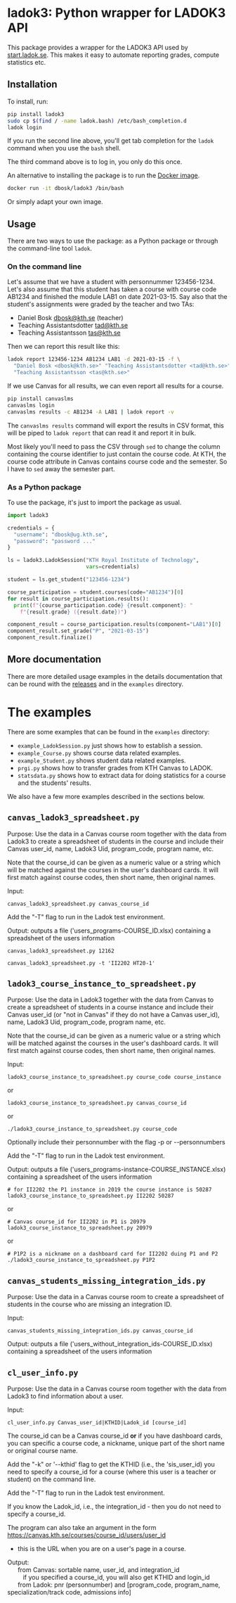# ladok3: Python wrapper for LADOK3 API

This package provides a wrapper for the LADOK3 API used by 
[start.ladok.se][ladok]. This makes it easy to automate reporting grades, 
compute statistics etc.

## Installation

To install, run:
```bash
pip install ladok3
sudo cp $(find / -name ladok.bash) /etc/bash_completion.d
ladok login
```
If you run the second line above, you'll get tab completion for the `ladok` 
command when you use the `bash` shell.

The third command above is to log in, you only do this once.

An alternative to installing the package is to run the [Docker image][docker].
```bash
docker run -it dbosk/ladok3 /bin/bash
```
Or simply adapt your own image.

## Usage

There are two ways to use the package: as a Python package or through the 
command-line tool `ladok`.

### On the command line

Let's assume that we have a student with personnummer 123456-1234.
Let's also assume that this student has taken a course with course code AB1234 
and finished the module LAB1 on date 2021-03-15.
Say also that the student's assignments were graded by the teacher and two TAs:

  - Daniel Bosk <dbosk@kth.se> (teacher)
  - Teaching Assistantsdotter <tad@kth.se>
  - Teaching Assistantsson <tas@kth.se>

Then we can report this result like this:
```bash
ladok report 123456-1234 AB1234 LAB1 -d 2021-03-15 -f \
  "Daniel Bosk <dbosk@kth.se>" "Teaching Assistantsdotter <tad@kth.se>" \
  "Teaching Assistantsson <tas@kth.se>"
```

If we use Canvas for all results, we can even report all results for a 
course.
```bash
pip install canvaslms
canvaslms login
canvaslms results -c AB1234 -A LAB1 | ladok report -v
```
The `canvaslms results` command will export the results in CSV format, this 
will be piped to `ladok report` that can read it and report it in bulk.

Most likely you'll need to pass the CSV through `sed` to change the column 
containing the course identifier to just contain the course code. At KTH, the 
course code attribute in Canvas contains course code and the semester. So I 
have to `sed` away the semester part.

### As a Python package

To use the package, it's just to import the package as usual.
```python
import ladok3

credentials = {
  "username": "dbosk@ug.kth.se",
  "password": "password ..."
}

ls = ladok3.LadokSession("KTH Royal Institute of Technology",
                         vars=credentials)

student = ls.get_student("123456-1234")

course_participation = student.courses(code="AB1234")[0]
for result in course_participation.results():
  print(f"{course_participation.code} {result.component}: "
    f"{result.grade} ({result.date})")

component_result = course_participation.results(component="LAB1")[0]
component_result.set_grade("P", "2021-03-15")
component_result.finalize()
```

## More documentation

There are more detailed usage examples in the details documentation that can be 
round with the [releases][releases] and in the `examples` directory.

[ladok]: https://start.ladok.se
[docker]: https://hub.docker.com/repository/docker/dbosk/ladok3
[releases]: https://github.com/dbosk/ladok3/releases


# The examples

There are some examples that can be found in the `examples` directory:

  - `example_LadokSession.py` just shows how to establish a session.
  - `example_Course.py` shows course data related examples.
  - `example_Student.py` shows student data related examples.
  - `prgi.py` shows how to transfer grades from KTH Canvas to LADOK.
  - `statsdata.py` shows how to extract data for doing statistics for a course 
    and the students' results.

We also have a few more examples described in the sections below.

## `canvas_ladok3_spreadsheet.py`

Purpose: Use the data in a Canvas course room together with the data from Ladok3 to create a spreadsheet of students in the course
and include their Canvas user_id, name, Ladok3 Uid, program_code, program name, etc.

Note that the course_id can be given as a numeric value or a string which will be matched against the courses in the user's dashboard cards. It will first match against course codes, then short name, then original names.

Input: 
```
canvas_ladok3_spreadsheet.py canvas_course_id
```
Add the "-T" flag to run in the Ladok test environment.

Output: outputs a file ('users_programs-COURSE_ID.xlsx) containing a spreadsheet of the users information

```
canvas_ladok3_spreadsheet.py 12162

canvas_ladok3_spreadsheet.py -t 'II2202 HT20-1'
```


## `ladok3_course_instance_to_spreadsheet.py`

Purpose: Use the data in Ladok3 together with the data from Canvas to create a spreadsheet of students in a course
instance and include their Canvas user_id (or "not in Canvas" if they do not have a Canvas user_id), name, Ladok3 Uid, program_code, program name, etc.

Note that the course_id can be given as a numeric value or a string which will be matched against the courses in the user's dashboard cards. It will first match against course codes, then short name, then original names.

Input: 
```
ladok3_course_instance_to_spreadsheet.py course_code course_instance
```
or
```
ladok3_course_instance_to_spreadsheet.py canvas_course_id
```
or
```
./ladok3_course_instance_to_spreadsheet.py course_code
```

Optionally include their personnumber with the flag -p or --personnumbers 

Add the "-T" flag to run in the Ladok test environment.

Output: outputs a file ('users_programs-instance-COURSE_INSTANCE.xlsx) containing a spreadsheet of the users information

```
# for II2202 the P1 instance in 2019 the course instance is 50287
ladok3_course_instance_to_spreadsheet.py II2202 50287
```
or
```
# Canvas course_id for II2202 in P1 is 20979
ladok3_course_instance_to_spreadsheet.py 20979
```
or
```
# P1P2 is a nickname on a dashboard card for II2202 duing P1 and P2
./ladok3_course_instance_to_spreadsheet.py P1P2
```


## `canvas_students_missing_integration_ids.py`

Purpose: Use the data in a Canvas course room to create a spreadsheet of students in the course who are missing an integration ID.

Input: 
```
canvas_students_missing_integration_ids.py canvas_course_id
```
Output: outputs a file ('users_without_integration_ids-COURSE_ID.xlsx) containing a spreadsheet of the users information


## `cl_user_info.py`

Purpose: Use the data in a Canvas course room together with the data from Ladok3 to find information about a user.

Input: 
```
cl_user_info.py Canvas_user_id|KTHID|Ladok_id [course_id]
```
The course_id can be a Canvas course_id **or** if you have dashboard cards, you can specific a course code, a nickname, unique part of the short name or original course name.

Add the "-k" or '--kthid' flag to get the KTHID (i.e., the 'sis_user_id) you need to specify a course_id for a course (where this user is a teacher or student) on the command line.

Add the "-T" flag to run in the Ladok test environment.

If you know the Ladok_id, i.e., the integration_id - then you do not need to specify a course_id.

The program can also take an argument in the form https://canvas.kth.se/courses/course_id/users/user_id
- this is the URL when you are on a user's page in a course.

Output:\
&nbsp;&nbsp;&nbsp;&nbsp;&nbsp;&nbsp;from Canvas: sortable name, user_id, and integration_id\
&nbsp;&nbsp;&nbsp;&nbsp;&nbsp;&nbsp;&nbsp;&nbsp;&nbsp;if you specified a course_id, you will also get KTHID and login_id\
&nbsp;&nbsp;&nbsp;&nbsp;&nbsp;&nbsp;from Ladok:  pnr (personnumber) and [program_code, program_name, specialization/track code, admissions info]


